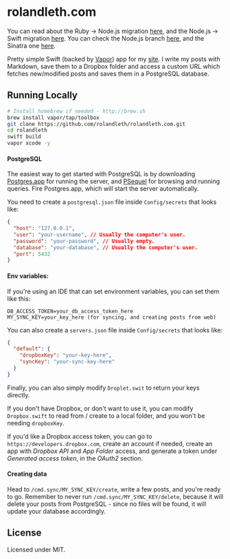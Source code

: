 # rolandleth.com

You can read about the Ruby -> Node.js migration [here](https://rolandleth.com/search?query=%5Bnjs%5D), and the Node.js -> Swift migration [here](https://rolandleth.com/search?query=%5Bsss%5D). You can check the Node.js branch [here](https://github.com/rolandleth/rolandleth.com/tree/node), and the Sinatra one [here](https://github.com/rolandleth/rolandleth.com/tree/sinatra).

Pretty simple Swift (backed by [Vapor](https://github.com/vapor/vapor)) app for my [site](https://rolandleth.com). I write my posts with Markdown, save them to a Dropbox folder and access a custom URL which fetches new/modified posts and saves them in a PostgreSQL database.

## Running Locally

```bash
# Install homebrew if needed - http://brew.sh
brew install vapor/tap/toolbox
git clone https://github.com/rolandleth/rolandleth.com.git
cd rolandleth
swift build
vapor xcode -y
```

#### PostgreSQL

The easiest way to get started with PostgreSQL is by downloading [Postgres.app](http://postgresapp.com) for running the server, and [PSequel](http://www.psequel.com) for browsing and running queries. Fire Postgres.app, which will start the server automatically.

You need to create a `postgresql.json` file inside `Config/secrets` that looks like:

```json
{
  "host": "127.0.0.1",
  "user": "your-username", // Usually the computer's user.
  "password": "your-password", // Usually empty.
  "database": "your-database", // Usually the computer's user.
  "port": 5432
}
```

#### Env variables:

If you're using an IDE that can set environment variables, you can set them like this:

```text
DB_ACCESS_TOKEN=your_db_access_token_here
MY_SYNC_KEY=your_key_here (for syncing, and creating posts from web)
```

You can also create a `servers.json` file inside `Config/secrets` that looks like:

```json
{
  "default": {
    "dropboxKey": "your-key-here",
    "syncKey": "your-sync-key-here"
  }
}
```

Finally, you can also simply modify `Droplet.swit` to return your keys directly.

If you don't have Dropbox, or don't want to use it, you can modify `Dropbox.swift` to read from / create to a local folder, and you won't be needing `dropboxKey`.

If you'd like a Dropbox access token, you can go to `https://developers.dropbox.com`, create an account if needed, create an app with *Dropbox API* and *App Folder* access, and generate a token under *Generated access token*, in the *OAuth2* section.

#### Creating data

Head to `/cmd.sync/MY_SYNC_KEY/create`, write a few posts, and you're ready to go. Remember to never run `/cmd.sync/MY_SYNC_KEY/delete`, because it will delete your posts from PostgreSQL - since no files will be found, it will update your database accordingly.

## License
Licensed under MIT.
